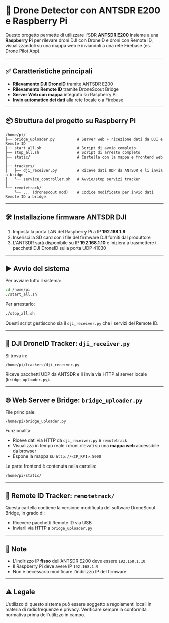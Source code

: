 # 📡 Drone Detector con ANTSDR E200 e Raspberry Pi

Questo progetto permette di utilizzare l'SDR **ANTSDR E200** insieme a una **Raspberry Pi** per rilevare droni DJI con DroneID e droni con Remote ID, visualizzandoli su una mappa web e inviandoli a una rete Firebase (es. Drone Pilot App).

---

## ✅ Caratteristiche principali

* **Rilevamento DJI DroneID** tramite ANTSDR E200
* **Rilevamento Remote ID** tramite DroneScout Bridge
* **Server Web con mappa** integrato su Raspberry Pi
* **Invio automatico dei dati** alla rete locale o a Firebase

---

## 📦 Struttura del progetto su Raspberry Pi

```
/home/pi/
├── bridge_uploader.py          # Server web + ricezione dati da DJI e Remote ID
├── start_all.sh                # Script di avvio completo
├── stop_all.sh                 # Script di arresto completo
├── static/                     # Cartella con la mappa e frontend web
│
├── trackers/                  
│   ├── dji_receiver.py         # Riceve dati UDP da ANTSDR e li invia a bridge
│   └── service_controller.sh   # Avvio/stop servizi tracker
│
└── remotetrack/
    └── ... (dronescout mod)    # Codice modificato per invio dati Remote ID a bridge
```

---

## 🛠️ Installazione firmware ANTSDR DJI

1. Imposta la porta LAN del Raspberry Pi a IP **192.168.1.9**
2. Inserisci la SD card con i file del firmware DJI forniti dal produttore
3. L'ANTSDR sarà disponibile su IP **192.168.1.10** e inizierà a trasmettere i pacchetti DJI DroneID sulla porta UDP 41030

---

## ▶️ Avvio del sistema

Per avviare tutto il sistema:

```bash
cd /home/pi
./start_all.sh
```

Per arrestarlo:

```bash
./stop_all.sh
```

Questi script gestiscono sia il `dji_receiver.py` che i servizi del Remote ID.

---

## 🔁 DJI DroneID Tracker: `dji_receiver.py`

Si trova in:

```
/home/pi/trackers/dji_receiver.py
```

Riceve pacchetti UDP da ANTSDR e li invia via HTTP al server locale (`bridge_uploader.py`).

---

## 🌐 Web Server e Bridge: `bridge_uploader.py`

File principale:

```
/home/pi/bridge_uploader.py
```

Funzionalità:

* Riceve dati via HTTP da `dji_receiver.py` e `remotetrack`
* Visualizza in tempo reale i droni rilevati su una **mappa web** accessibile da browser
* Espone la mappa su `http://<IP_RPI>:5000`

La parte frontend è contenuta nella cartella:

```
/home/pi/static/
```

---

## 📡 Remote ID Tracker: `remotetrack/`

Questa cartella contiene la versione modificata del software DroneScout Bridge, in grado di:

* Ricevere pacchetti Remote ID via USB
* Inviarli via HTTP a `bridge_uploader.py`

---

## 📌 Note

* L'indirizzo IP **fisso** dell'ANTSDR E200 deve essere `192.168.1.10`
* Il Raspberry Pi deve avere IP `192.168.1.9`
* Non è necessario modificare l'indirizzo IP del firmware

---

## ⚠️ Legale

L'utilizzo di questo sistema può essere soggetto a regolamenti locali in materia di radiofrequenze e privacy. Verificare sempre la conformità normativa prima dell'utilizzo in campo.
